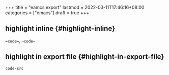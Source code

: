 +++
title = "eamcs export"
lastmod = 2022-03-11T17:46:16+08:00
categories = ["emacs"]
draft = true
+++

## highlight inline {#highlight-inline}

`=code=`, `~code~`


## highlight in export file {#highlight-in-export-file}

`code-src`